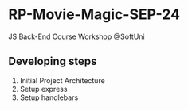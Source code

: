 
# RP-Movie-Magic-SEP-24
JS Back-End Course Workshop @SoftUni

## Developing steps
1. Initial Project Architecture 
2. Setup express
3. Setup handlebars
